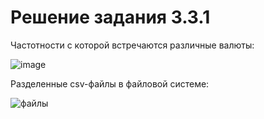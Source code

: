 # Решение задания 3.3.1

Частотности с которой встречаются различные валюты:

![image](https://user-images.githubusercontent.com/114469025/209819288-31234b58-27c8-4b66-a027-cd3221eeaaea.png)

Разделенные csv-файлы в файловой системе:

![файлы](https://user-images.githubusercontent.com/103308669/209575153-b3ea6832-f77a-43ec-8f6e-30481f335e9b.png)

